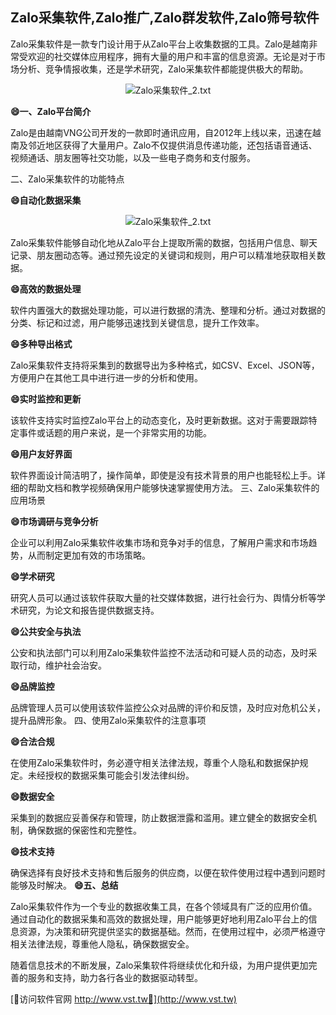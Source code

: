 ## **Zalo采集软件,Zalo推广,Zalo群发软件,Zalo筛号软件**

Zalo采集软件是一款专门设计用于从Zalo平台上收集数据的工具。Zalo是越南非常受欢迎的社交媒体应用程序，拥有大量的用户和丰富的信息资源。无论是对于市场分析、竞争情报收集，还是学术研究，Zalo采集软件都能提供极大的帮助。

 <center><img src="https://vst.tw/MP4/tuiguang/png/8.png" alt="Zalo采集软件_2.txt"></center>

**😄一、Zalo平台简介**

Zalo是由越南VNG公司开发的一款即时通讯应用，自2012年上线以来，迅速在越南及邻近地区获得了大量用户。Zalo不仅提供消息传递功能，还包括语音通话、视频通话、朋友圈等社交功能，以及一些电子商务和支付服务。

二、Zalo采集软件的功能特点

**😄自动化数据采集**

 <center><img src="https://vst.tw/MP4/tuiguang/png/4.png" alt="Zalo采集软件_2.txt"></center>

Zalo采集软件能够自动化地从Zalo平台上提取所需的数据，包括用户信息、聊天记录、朋友圈动态等。通过预先设定的关键词和规则，用户可以精准地获取相关数据。

**😄高效的数据处理**

软件内置强大的数据处理功能，可以进行数据的清洗、整理和分析。通过对数据的分类、标记和过滤，用户能够迅速找到关键信息，提升工作效率。

**😄多种导出格式**

Zalo采集软件支持将采集到的数据导出为多种格式，如CSV、Excel、JSON等，方便用户在其他工具中进行进一步的分析和使用。

**😄实时监控和更新**

该软件支持实时监控Zalo平台上的动态变化，及时更新数据。这对于需要跟踪特定事件或话题的用户来说，是一个非常实用的功能。

**😄用户友好界面**

软件界面设计简洁明了，操作简单，即使是没有技术背景的用户也能轻松上手。详细的帮助文档和教学视频确保用户能够快速掌握使用方法。
三、Zalo采集软件的应用场景

**😄市场调研与竞争分析**

企业可以利用Zalo采集软件收集市场和竞争对手的信息，了解用户需求和市场趋势，从而制定更加有效的市场策略。

**😄学术研究**

研究人员可以通过该软件获取大量的社交媒体数据，进行社会行为、舆情分析等学术研究，为论文和报告提供数据支持。

**😄公共安全与执法**

公安和执法部门可以利用Zalo采集软件监控不法活动和可疑人员的动态，及时采取行动，维护社会治安。

**😄品牌监控**

品牌管理人员可以使用该软件监控公众对品牌的评价和反馈，及时应对危机公关，提升品牌形象。
四、使用Zalo采集软件的注意事项

**😄合法合规**

在使用Zalo采集软件时，务必遵守相关法律法规，尊重个人隐私和数据保护规定。未经授权的数据采集可能会引发法律纠纷。

**😄数据安全**

采集到的数据应妥善保存和管理，防止数据泄露和滥用。建立健全的数据安全机制，确保数据的保密性和完整性。

**😄技术支持**

确保选择有良好技术支持和售后服务的供应商，以便在软件使用过程中遇到问题时能够及时解决。
**😄五、总结**

Zalo采集软件作为一个专业的数据收集工具，在各个领域具有广泛的应用价值。通过自动化的数据采集和高效的数据处理，用户能够更好地利用Zalo平台上的信息资源，为决策和研究提供坚实的数据基础。然而，在使用过程中，必须严格遵守相关法律法规，尊重他人隐私，确保数据安全。

随着信息技术的不断发展，Zalo采集软件将继续优化和升级，为用户提供更加完善的服务和支持，助力各行各业的数据驱动转型。


[👻访问软件官网 http://www.vst.tw👻](http://www.vst.tw)

